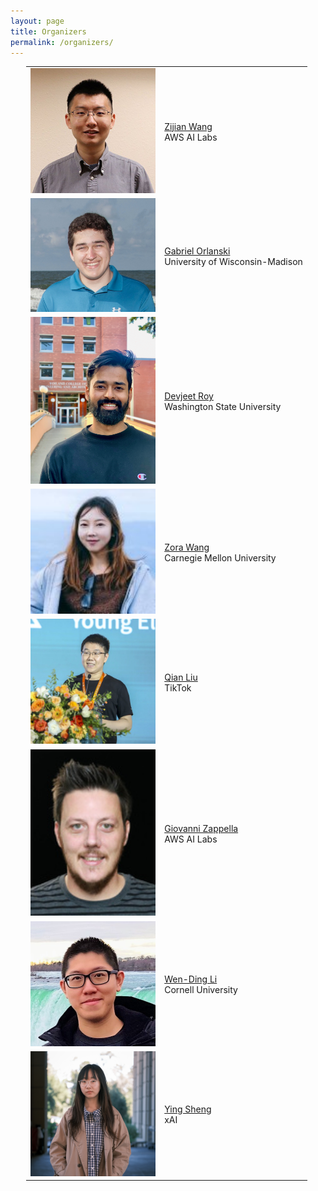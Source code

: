 ```yaml
---
layout: page
title: Organizers
permalink: /organizers/
---
```


<table style="margin-left: auto; margin-right: auto; width: 90%;border-collapse: collapse;">
  <tr>
    <td style="border: none;"><img src="/assets/img/organizers/zijian.jpg" width="200px" alt="Zijian Wang"></td>
    <td style="border: none;"><a href="https://zijianwang.me/">Zijian Wang</a><br>AWS AI Labs</td>
  </tr>
  <tr>
    <td style="border: none;"><img src="/assets/img/organizers/gorlan.jpeg" width="200px" alt="Gabriel Orlanski"></td>
    <td style="border: none;"><a href="https://gabeorlanski.github.io/?utm_source=dl4c&utm_medium=link">Gabriel Orlanski</a><br>University of Wisconsin-Madison</td>
  </tr>
  <tr>
    <td style="border: none;"><img src="/assets/img/organizers/devjeet.jpeg" width="200px" alt="Devjeet Roy"></td>
    <td style="border: none;"><a href="https://devjeetr.github.io/">Devjeet Roy</a><br>Washington State University</td>
  </tr>
  <tr>
    <td style="border: none;"><img src="/assets/img/organizers/zora.jpeg" width="200px" alt="Zora Wang"></td>
    <td style="border: none;"><a href="https://zorazrw.github.io/">Zora Wang</a><br>Carnegie Mellon University</td>
  </tr>
  <tr>
    <td style="border: none;"><img src="/assets/img/organizers/qian.jpg" width="200px" alt="Qian Liu"></td>
    <td style="border: none;"><a href="https://siviltaram.github.io/">Qian Liu</a><br>TikTok</td>
  </tr>
  <tr>
    <td style="border: none;"><img src="/assets/img/organizers/giovanni.jpg" width="200px" alt="Giovanni Zappella"></td>
    <td style="border: none;"><a href="https://giovannizappella.github.io/">Giovanni Zappella</a><br>AWS AI Labs</td>
  </tr>
  <tr>
    <td style="border: none;"><img src="/assets/img/organizers/wending.jpeg" width="200px" alt="Wen-Ding Li"></td>
    <td style="border: none;"><a href="https://wending.dev/">Wen-Ding Li</a><br>Cornell University</td>
  </tr>
  <tr>
    <td style="border: none;"><img src="/assets/img/organizers/ying.png" width="200px" alt="Ying Sheng"></td>
    <td style="border: none;"><a href="https://sites.google.com/view/yingsheng">Ying Sheng</a><br>xAI</td>
  </tr>
</table> 